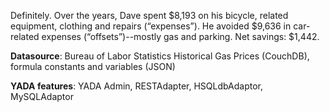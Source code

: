 Definitely.  Over the years, Dave spent $<span id="expenses">8,193</span> on his bicycle, related equipment, clothing and repairs (“expenses”). He avoided $<span id="offsets">9,636</span> in car-related expenses (“offsets”)--mostly gas and parking. Net savings: $<span id="savings">1,442</span>.

**Datasource**: Bureau of Labor Statistics Historical Gas Prices (CouchDB), formula constants and variables (JSON)

**YADA features**: YADA Admin, RESTAdapter, HSQLdbAdaptor, MySQLAdaptor

